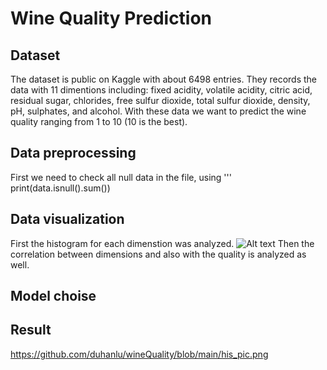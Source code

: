 # Wine Quality Prediction
## Dataset
The dataset is public on Kaggle with about 6498 entries. They records the data with 11 dimentions including: fixed acidity, volatile acidity, citric acid, residual sugar, chlorides, free sulfur dioxide, 
total sulfur dioxide, density, pH, sulphates, and alcohol. With these data we want to predict the wine quality ranging from 1 to 10 (10 is the best). 

## Data preprocessing 
First we need to check all null data in the file, using ''' print(data.isnull().sum()) 
## Data visualization 
First the histogram for each dimenstion was analyzed.
![Alt text](relative%20path/to/[img.jpg]https://github.com/duhanlu/wineQuality/blob/main/his_pic.png?raw=true "Title")
Then the correlation between dimensions and also with the quality is analyzed as well. 
## Model choise

## Result 
https://github.com/duhanlu/wineQuality/blob/main/his_pic.png
